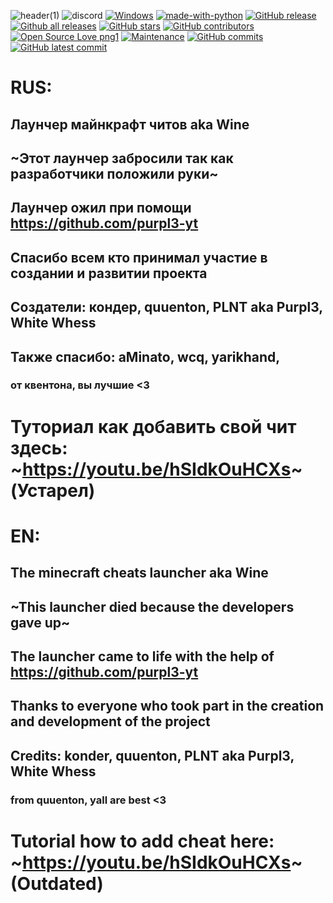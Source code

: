 ![header(1)](https://user-images.githubusercontent.com/80628386/203738665-56610d5a-684e-4c14-a6ab-680bb203a6f2.png)
![discord](https://discord.com/api/guilds/1023398367910445086/embed.png)
[![Windows](https://svgshare.com/i/ZhY.svg)](https://svgshare.com/i/ZhY.svg)
[![made-with-python](https://img.shields.io/badge/Made%20with-Python-1f425f.svg)](https://www.python.org/)
[![GitHub release](https://img.shields.io/github/release/purpl3-yt/Wine-Launcher)](https://GitHub.com/purpl3-yt/Wine-Launcher/releases/)
[![Github all releases](https://img.shields.io/github/downloads/purpl3-yt/Wine-Launcher/total.svg)](https://GitHub.com/Naereen/StrapDown.js/releases/)
[![GitHub stars](https://badgen.net/github/stars/purpl3-yt/Wine-Launcher)](https://GitHub.com/Naereen/StrapDown.js/stargazers/)
[![GitHub contributors](https://badgen.net/github/contributors/purpl3-yt/Wine-Launcher)](https://GitHub.com/Naereen/Strapdown.js/graphs/contributors/)
[![Open Source Love png1](https://badges.frapsoft.com/os/v1/open-source.png?v=103)](https://github.com/ellerbrock/open-source-badges/)
[![Maintenance](https://img.shields.io/badge/Maintained%3F-yes-green.svg)](https://GitHub.com/Naereen/StrapDown.js/graphs/commit-activity)
[![GitHub commits](https://badgen.net/github/commits/purpl3-yt/Wine-Launcher)](https://GitHub.com/Naereen/StrapDown.js/commit/)
[![GitHub latest commit](https://badgen.net/github/last-commit/purpl3-yt/Wine-Launcher)](https://GitHub.com/Naereen/StrapDown.js/commit/)


# RUS:
## Лаунчер майнкрафт читов aka Wine
## ~Этот лаунчер забросили так как разработчики положили руки~
## Лаунчер ожил при помощи https://github.com/purpl3-yt
## Спасибо всем кто принимал участие в создании и развитии проекта 
## Создатели: кондер, quuenton, PLNT aka Purpl3, White Whess
## Также спасибо: aMinato, wcq, yarikhand, 
### от квентона, вы лучшие <3
# Туториал как добавить свой чит здесь: ~https://youtu.be/hSIdkOuHCXs~ (Устарел)

# EN:

## The minecraft cheats launcher aka Wine
## ~This launcher died because the developers gave up~
## The launcher came to life with the help of https://github.com/purpl3-yt
## Thanks to everyone who took part in the creation and development of the project
## Credits: konder, quuenton, PLNT aka Purpl3, White Whess
### from quuenton, yall are best <3
# Tutorial how to add cheat here: ~https://youtu.be/hSIdkOuHCXs~ (Outdated)
